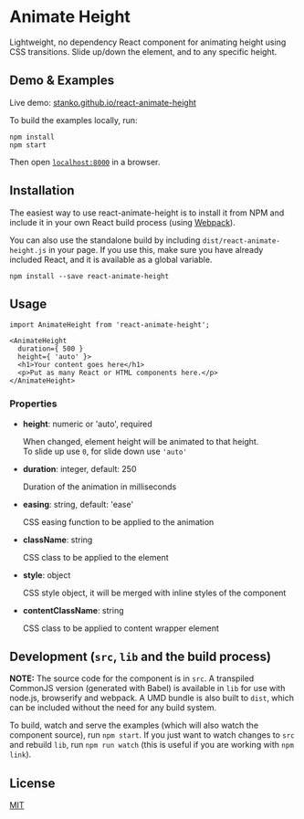 # Animate Height

Lightweight, no dependency React component for animating height using CSS transitions.
Slide up/down the element, and to any specific height.

## Demo & Examples

Live demo: [stanko.github.io/react-animate-height](https://stanko.github.io/react-animate-height/)

To build the examples locally, run:

```
npm install
npm start
```

Then open [`localhost:8000`](http://localhost:8000) in a browser.


## Installation

The easiest way to use react-animate-height is to install it from NPM and include it in your own React build process (using [Webpack](http://webpack.github.io/)).

You can also use the standalone build by including `dist/react-animate-height.js` in your page. If you use this, make sure you have already included React, and it is available as a global variable.

```
npm install --save react-animate-height
```


## Usage

```
import AnimateHeight from 'react-animate-height';

<AnimateHeight
  duration={ 500 }
  height={ 'auto' }>
  <h1>Your content goes here</h1>
  <p>Put as many React or HTML components here.</p>
</AnimateHeight>
```

### Properties

* **height**: numeric or 'auto', required

  When changed, element height will be animated to that height.<br/>
  To slide up use <code>0</code>, for slide down use <code>'auto'</code>

* **duration**: integer, default: 250

  Duration of the animation in milliseconds

* **easing**: string, default: 'ease'

  CSS easing function to be applied to the animation

* **className**: string

  CSS class to be applied to the element

* **style**: object

  CSS style object, it will be merged with inline styles of the component

* **contentClassName**: string

  CSS class to be applied to content wrapper element


## Development (`src`, `lib` and the build process)

**NOTE:** The source code for the component is in `src`. A transpiled CommonJS version (generated with Babel) is available in `lib` for use with node.js, browserify and webpack. A UMD bundle is also built to `dist`, which can be included without the need for any build system.

To build, watch and serve the examples (which will also watch the component source), run `npm start`. If you just want to watch changes to `src` and rebuild `lib`, run `npm run watch` (this is useful if you are working with `npm link`).

## License

[MIT](https://github.com/Stanko/react-animate-height/blob/master/LICENSE)
